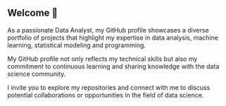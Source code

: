 ## Welcome 👋

As a passionate Data Analyst, my GitHub profile showcases a diverse portfolio of projects that highlight my expertise in data analysis, machine learning, statistical modeling and programming. 

My GitHub profile not only reflects my technical skills but also my commitment to continuous learning and sharing knowledge with the data science community. 

I invite you to explore my repositories and connect with me to discuss potential collaborations or opportunities in the field of data science.
